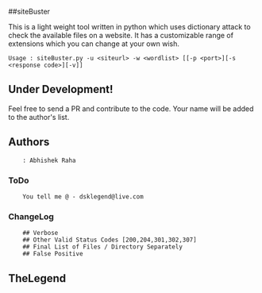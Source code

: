 ##siteBuster

This is a light weight tool written in python which uses dictionary attack to check the available files on a website.
It has a customizable range of extensions which you can change at your own wish.

    Usage : siteBuster.py -u <siteurl> -w <wordlist> [[-p <port>][-s <response code>][-v]]

## Under Development!

Feel free to send a PR and contribute to the code. Your name will be added to the author's list.



## Authors
        : Abhishek Raha


### ToDo
        You tell me @ - dsklegend@live.com

### ChangeLog
        ## Verbose 
        ## Other Valid Status Codes [200,204,301,302,307] 
        ## Final List of Files / Directory Separately   
        ## False Positive   
        
        
## TheLegend 
